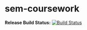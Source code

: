 # sem-coursework
**Release Build Status:**
[![Build Status](https://travis-ci.com/The-Liam-Blair/sem-coursework.svg?branch=Release)](https://travis-ci.com/The-Liam-Blair/sem-coursework)
